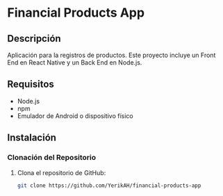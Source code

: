 # Financial Products App

## Descripción

Aplicación para la registros de productos. Este proyecto incluye un Front End en React Native y un Back End en Node.js.

## Requisitos

- Node.js
- npm
- Emulador de Android o dispositivo físico

## Instalación

### Clonación del Repositorio

1. Clona el repositorio de GitHub:
   ```bash
   git clone https://github.com/YerikAH/financial-products-app
   ```
